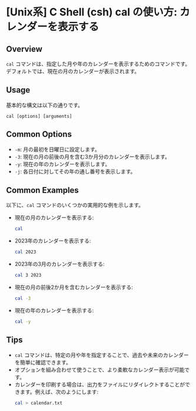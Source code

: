# [Unix系] C Shell (csh) cal の使い方: カレンダーを表示する

## Overview
`cal` コマンドは、指定した月や年のカレンダーを表示するためのコマンドです。デフォルトでは、現在の月のカレンダーが表示されます。

## Usage
基本的な構文は以下の通りです。

```
cal [options] [arguments]
```

## Common Options
- `-m`: 月の最初を日曜日に設定します。
- `-3`: 現在の月の前後の月を含む3か月分のカレンダーを表示します。
- `-y`: 現在の年のカレンダーを表示します。
- `-j`: 各日付に対してその年の通し番号を表示します。

## Common Examples
以下に、`cal` コマンドのいくつかの実用的な例を示します。

- 現在の月のカレンダーを表示する:
    ```bash
    cal
    ```

- 2023年のカレンダーを表示する:
    ```bash
    cal 2023
    ```

- 2023年の3月のカレンダーを表示する:
    ```bash
    cal 3 2023
    ```

- 現在の月の前後2か月を含むカレンダーを表示する:
    ```bash
    cal -3
    ```

- 現在の年のカレンダーを表示する:
    ```bash
    cal -y
    ```

## Tips
- `cal` コマンドは、特定の月や年を指定することで、過去や未来のカレンダーを簡単に確認できます。
- オプションを組み合わせて使うことで、より柔軟なカレンダー表示が可能です。
- カレンダーを印刷する場合は、出力をファイルにリダイレクトすることができます。例えば、次のようにします:
    ```bash
    cal > calendar.txt
    ```